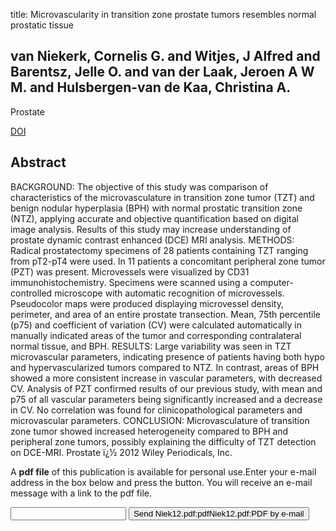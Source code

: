 title: Microvascularity in transition zone prostate tumors resembles normal prostatic tissue

## van Niekerk, Cornelis G. and Witjes, J Alfred and Barentsz, Jelle O. and van der Laak, Jeroen A W M. and Hulsbergen-van de Kaa, Christina A.
Prostate

<a href="https://doi.org/10.1002/pros.22588">DOI</a>

## Abstract
BACKGROUND: The objective of this study was comparison of characteristics of the microvasculature in transition zone tumor (TZT) and benign nodular hyperplasia (BPH) with normal prostatic transition zone (NTZ), applying accurate and objective quantification based on digital image analysis. Results of this study may increase understanding of prostate dynamic contrast enhanced (DCE) MRI analysis. METHODS: Radical prostatectomy specimens of 28 patients containing TZT ranging from pT2-pT4 were used. In 11 patients a concomitant peripheral zone tumor (PZT) was present. Microvessels were visualized by CD31 immunohistochemistry. Specimens were scanned using a computer-controlled microscope with automatic recognition of microvessels. Pseudocolor maps were produced displaying microvessel density, perimeter, and area of an entire prostate transection. Mean, 75th percentile (p75) and coefficient of variation (CV) were calculated automatically in manually indicated areas of the tumor and corresponding contralateral normal tissue, and BPH. RESULTS: Large variability was seen in TZT microvascular parameters, indicating presence of patients having both hypo and hypervascularized tumors compared to NTZ. In contrast, areas of BPH showed a more consistent increase in vascular parameters, with decreased CV. Analysis of PZT confirmed results of our previous study, with mean and p75 of all vascular parameters being significantly increased and a decrease in CV. No correlation was found for clinicopathological parameters and microvascular parameters. CONCLUSION: Microvasculature of transition zone tumor showed increased heterogeneity compared to BPH and peripheral zone tumors, possibly explaining the difficulty of TZT detection on DCE-MRI. Prostate ï¿½ 2012 Wiley Periodicals, Inc.

A <b>pdf file</b> of this publication is available for personal use.Enter your e-mail address in the box below and press the button. You will receive an e-mail message with a link to the pdf file.
<form action="sender.php">  <input type="text" name="email">  <input type="submit" value="Send Niek12.pdf:pdfNiek12.pdf:PDF by e-mail"></form>